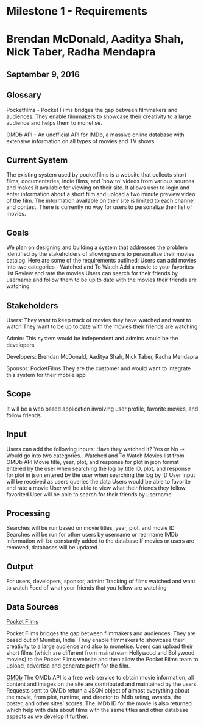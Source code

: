 # Milestone 1 - Requirements
# Brendan McDonald, Aaditya Shah, Nick Taber, Radha Mendapra
## September 9, 2016


## Glossary
Pocketfilms - Pocket Films bridges the gap between filmmakers and audiences. They enable filmmakers to showcase their creativity to a large audience and helps them to monetise.

OMDb API - An unofficial API for IMDb, a massive online database with extensive information on all types of movies and TV shows.

## Current System
The existing system used by pocketfilms is a website that collects short films, documentaries, indie films, and ‘how to’ videos from various sources and makes it available for viewing on their site. It allows user to login and enter information about a short film and upload a two minute preview video of the film. The information available on their site is limited to each channel and contest. There is currently no way for users to personalize their list of movies.

## Goals
We plan on designing and building a system that addresses the problem identified by the stakeholders of allowing users to personalize their movies catalog. Here are some of the requirements outlined:
Users can add movies into two categories - Watched and To Watch
Add a movie to your favorites list
Review and rate the movies
Users can search for their friends by username and follow them to be up to date with the movies their friends are watching


## Stakeholders
Users:
They want to keep track of movies they have watched and want to watch
They want to be up to date with the movies their friends are watching

Admin:
This system would be independent and admins would be the developers

Developers: 
Brendan McDonald, Aaditya Shah, Nick Taber, Radha Mendapra

Sponsor:
PocketFilms
They are the customer and would want to integrate this system for their mobile app

## Scope
 It will be a web based application involving user profile, favorite movies, and follow friends.

## Input
Users can add the following inputs:
Have they watched it? Yes or No -> Would go into two categories.. Watched and To Watch
Movies list from OMDb API
Movie title, year, plot, and response for plot in json format entered by the user when searching the log by title
ID, plot, and response for plot in json entered by the user when searching the log by ID
User input will be received as users queries the data
Users would be able to favorite and rate a movie
User will be able to view what their friends they follow favorited
User will be able to search for their friends by username


## Processing
Searches will be run based on movie titles, year, plot, and movie ID
Searches will be run for other users by username or real name
IMDb information will be constantly added to the database
If movies or users are removed, databases will be updated

## Output
For users, developers, sponsor, admin:
Tracking of films watched and want to watch
Feed of what your friends that you follow are watching

## Data Sources
[Pocket Films](http://pocketfilms.in/)

Pocket Films bridges the gap between filmmakers and audiences. They are based out of Mumbai, India. They enable filmmakers to showcase their creativity to a large audience and also to monetise. Users can upload their short films (which are different from mainstream Hollywood and Bollywood movies) to the Pocket Films website and then allow the Pocket Films team to upload, advertise and generate profit for the film.

[OMDb](http://www.omdbapi.com) 
The OMDb API is a free web service to obtain movie information, all content and images on the site are contributed and maintained by the users. Requests sent to OMDb return a JSON object of almost everything about the movie, from plot, runtime, and director to IMdb rating, awards, the poster, and other sites’ scores. The IMDb ID for the movie is also returned which help with data about films with the same titles and other database aspects as we develop it further.
